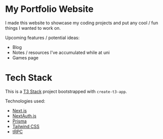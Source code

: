 # My Portfolio Website

I made this website to showcase my coding projects and put any cool / fun things I wanted to work on.

Upcoming features / potential ideas:

- Blog
- Notes / resources I've accumulated while at uni
- Games page

# Tech Stack

This is a [T3 Stack](https://create.t3.gg/) project bootstrapped with `create-t3-app`.

Technologies used:

- [Next.js](https://nextjs.org)
- [NextAuth.js](https://next-auth.js.org)
- [Prisma](https://prisma.io)
- [Tailwind CSS](https://tailwindcss.com)
- [tRPC](https://trpc.io)
